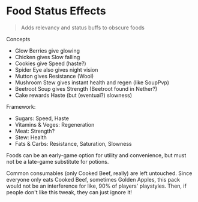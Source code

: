 # Food Status Effects

> Adds relevancy and status buffs to obscure foods

Concepts

- Glow Berries give glowing
- Chicken gives Slow falling
- Cookies give Speed (haste?)
- Spider Eye also gives night vision
- Mutton gives Resistance (Wool)
- Mushroom Stew gives instant health and regen (like SoupPvp)
- Beetroot Soup gives Strength (Beetroot found in Nether?)
- Cake rewards Haste (but (eventual?) slowness)

Framework:

- Sugars: Speed, Haste
- Vitamins & Veges: Regeneration
- Meat: Strength?
- Stew: Health
- Fats & Carbs: Resistance, Saturation, Slowness

Foods can be an early-game option for utility and convenience, but must not be a late-game substitute for potions.

Common consumables (only Cooked Beef, really) are left untouched. Since everyone only eats Cooked Beef, sometimes Golden Apples, this pack would not be an interference for like, 90% of players' playstyles. Then, if people don't like this tweak, they can just ignore it!
